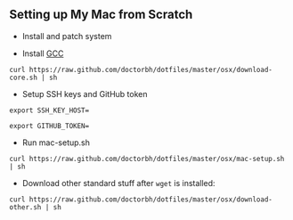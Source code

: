 ## Setting up My Mac from Scratch

* Install and patch system

* Install [GCC](https://github.com/kennethreitz/osx-gcc-installer)

`curl https://raw.github.com/doctorbh/dotfiles/master/osx/download-core.sh | sh`

* Setup SSH keys and GitHub token

`export SSH_KEY_HOST=`

`export GITHUB_TOKEN=`

* Run mac-setup.sh

`curl https://raw.github.com/doctorbh/dotfiles/master/osx/mac-setup.sh | sh`

* Download other standard stuff after `wget` is installed:

`curl https://raw.github.com/doctorbh/dotfiles/master/osx/download-other.sh | sh`
